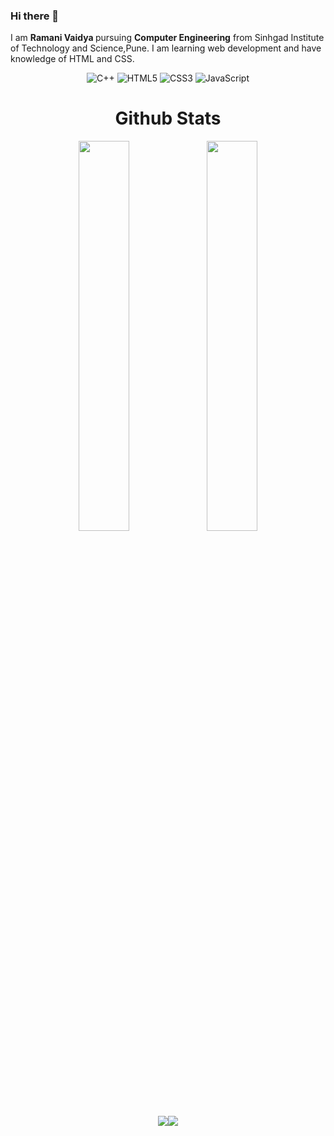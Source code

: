 ### Hi there 👋
I am <b> Ramani Vaidya </b> pursuing <b> Computer Engineering</b> from Sinhgad Institute of Technology and Science,Pune.
I am learning web development and have knowledge of HTML and CSS.

<p align="center"> 

<img alt="C++" src="https://img.shields.io/badge/c++-%2300599C.svg?&style=for-the-badge&logo=c%2B%2B&ogoColor=white" />
<img alt="HTML5" src="https://img.shields.io/badge/html5-%23E34F26.svg?&style=for-the-badge&logo=html5&logoColor=white" />
 <img alt="CSS3" src="https://img.shields.io/badge/css3-%231572B6.svg?&style=for-the-badge&logo=css3&logoColor=white" />
 <img alt="JavaScript" src="https://img.shields.io/badge/javascript-%23323330.svg?&style=for-the-badge&logo=javascript&logoColor=%23F7DF1E" />
</p>
 
 <h1 align="center">Github Stats</h1>
 <div align="center" >
<img width="40%" src="https://github-readme-stats.vercel.app/api?username=RamaniVaidya&show_icons=true"> <img width="40%" src="https://github-readme-stats.vercel.app/api/top-langs/?username=RamaniVaidya&layout=compact">
</div> 
<div align="center">
 <img src="https://github-readme-streak-stats.herokuapp.com/?user=RamaniVaidya&)"><img src="https://activity-graph.herokuapp.com/graph?username=RamaniVaidya&bg_color=FFFFFF&color=000000&line=000000&point=00FF00"></div>
 
 
 <!---
**RamaniVaidya/RamaniVaidya** is a ✨ _special_ ✨ repository because its `README.md` (this file) appears on your GitHub profile.

Here are some ideas to get you started:

- 🔭 I’m currently working on ...
- 🌱 I’m currently learning ...
- 👯 I’m looking to collaborate on ...
- 🤔 I’m looking for help with ...
- 💬 Ask me about ...
- 📫 How to reach me: ...
- 😄 Pronouns: ...
- ⚡ Fun fact: ...
-->
